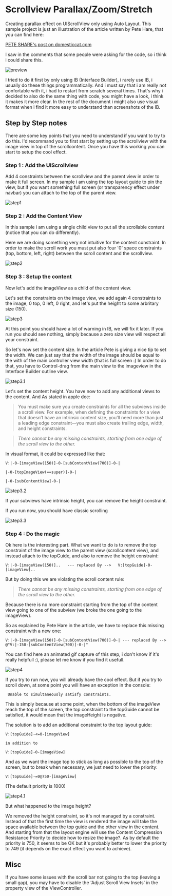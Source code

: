 Scrollview Parallax/Zoom/Stretch
================

Creating parallax effect on UIScrollView only using Auto Layout.
This sample project is just an illustration of the article written by Pete Hare, that you can find here:

[PETE SHARE's post on domesticcat.com](http://blog.domesticcat.com.au/ios/2014/03/19/creating-parallax-effect-on-uiscrollview-using-simple-constraints/)

I saw in the comments that some people were asking for the code, so i think i could share this.

![preview](capture.gif "Preview")

I tried to do it first by only using IB (Interface Builder), i rarely use IB, i usually do these things programmatically.
And i must say that i am really not confortable with it, i had to restart from scratch several times. That's why i decided to also do the same thing with code, you might have a look, i think it makes it more clear.
In the rest of the document i might also use visual format when i find it more easy to understand than screenshots of the IB.

## Step by Step notes

There are some key points that you need to understand if you want to try to do this.
I'd recommand you to first start by setting up the scrollview with the image view in top of the scrollcontent.
Once you have this working you can start to setup the cool effect.

### Step 1 : Add the UIScrollview 

Add 4 constraints between the scrollview and the parent view in order to make it full screen.
In my sample i am using the top layout guide to pin the view, but if you want something full screen (or transparency effect under navbar) you can attach to the top of the parent view.

 ![step1](docs/step1.png "Step 1")


### Step 2 : Add the Content View

In this sample i am using a single child view to put all the scrollable content (notice that you can do differently).

Here we are doing something very not intuitive for the content constraint.
In order to make the scroll work you must put also four '0' space constraints (top, bottom, left, right) between the scroll content and the scrollview.

![step2](docs/contentView.gif "Step 2")

### Step 3 : Setup the content

Now let's add the imageView as a child of the content view.

Let's set the constraints on the image view, we add again 4 constraints to the image, 0 top, 0 left, 0 right, and let's put the height to some arbritary size (150).

![step3](docs/step3.gif "Step 3")

At this point you should have a lot of warning in IB, we will fix it later.
If you run you should see nothing, simply because a zero size view will respect all your constraint.

So let's now set the content size.
In the article Pete is giving a nice tip to set the width. We can just say that the width of the image should be equal to the with of the main controller view width (that is full screen :)
In order to do that, you have to Control-drag from the main view to the imageview in the Interface Builder outline view.


![step3.1](docs/step3.1.gif "Step 3.1")

Let's set the content height.
You have now to add any additional views to the content.
And As stated in apple doc:
> You must make sure you create constraints for all the subviews inside a scroll view. For example, when defining the constraints for a view that doesn’t have an intrinsic content size, you’ll need more than just a leading edge 
> constraint—you must also create trailing edge, width, and height constraints. 

> *There cannot be any missing constraints, starting from one edge of the scroll view to the other.*

In visual format, it could be expressed like that:

    V:|-0-[imageView(150)]-0-[subContentView(700)]-0-|
    
    |-0-[topImageView(==super)]-0-|

    |-0-[subContentView]-0-|

![step3.2](docs/step3.2.gif "Fully define the content size")

If your subviews have intrinsic height, you can remove the height constraint.

If you run now, you should have classic scrolling

![step3.3](docs/step3.3.gif "Classic scroll")



### Step 4 : Do the magic

Ok here is the interesting part.
What we want to do is to remove the top constraint of the image view to the parent view (scrollcontent view), and instead attach to the topGuide, and also to remove the height constraint:

    V:|-0-[imageView(150)]..   --- replaced By -->   V:[topGuide]-0-[imageView]..

But by doing this we are violating the scroll content rule:

> *There cannot be any missing constraints, starting from one edge of the scroll view to the other.*

Because there is no more constraint starting from the top of the content view going to one of the subview (we broke the one going to the imageView).

So as explained by Pete Hare in the article, we have to replace this missing constraint with a new one:

    V:|-0-[imageView(150)]-0-[subContentView(700)]-0-| --- replaced By --> @"V:|-150-[subContentView(700)]-0-|"

You can find here an animated gif capture of this step, i don't know if it's really helpfull :), please let me know if you find it usefull.


![step4](docs/step4.gif "Final setup")


If you try to run now, you will already have the cool effect.
But if you try to scroll down, at some point you will have an exception in the console:

     Unable to simultaneously satisfy constraints.

This is simply because at some point, when the bottom of the imageView reach the top of the screen, the top constraint to the topGuide cannot be satisfied, it would mean that the imageHeight is negative.

The solution is to add an additional constraint to the top layout guide:
   
    V:[topGuide]-<=0-[imageView]

    in addition to

    V:[topGuide]-0-[imageView]

And as we want the image top to stick as long as possible to the top of the screen, but to break when necessary, we just need to lower the priority:

    V:[topGuide]-=0@750-[imageView]

(The default priority is 1000)


![step4.1](docs/step4.1.gif "Fix the statisfy error")


But what happened to the image height?

We removed the height constraint, so it's not managed by a constraint. Instead of that the first time the view is rendered the image will take the space available between the top guide and the other view in the content. And starting from that the layout engine will use the Content Compression Resistance Priority to decide how to resize the image?. As by default the priority is 750, it seems to be OK but it's probably better to lower the priority to 749 (it depends on the exact effect you want to achieve).

## Misc

If you have some issues with the scroll bar not going to the top (leaving a small gap), you may have to disable the 'Adjust Scroll View Insets' in the property view of the ViewController. 

